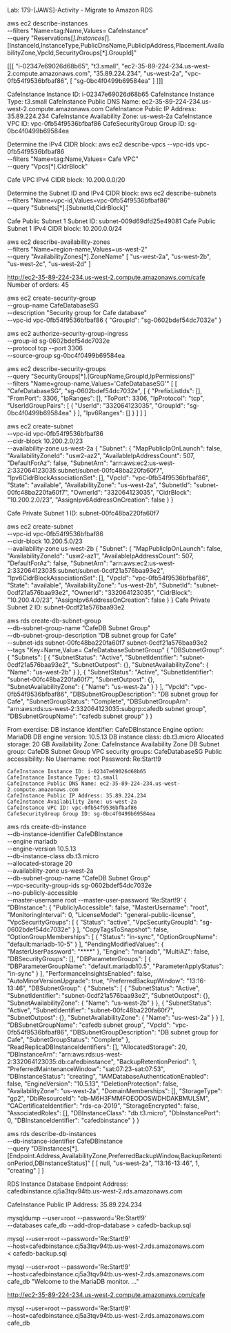 Lab: 179-[JAWS]-Activity - Migrate to Amazon RDS 

aws ec2 describe-instances \
--filters "Name=tag:Name,Values= CafeInstance" \
--query "Reservations[*].Instances[*].[InstanceId,InstanceType,PublicDnsName,PublicIpAddress,Placement.AvailabilityZone,VpcId,SecurityGroups[*].GroupId]"

[[[
            "i-02347e69026d68b65", 
            "t3.small", 
            "ec2-35-89-224-234.us-west-2.compute.amazonaws.com", 
            "35.89.224.234", 
            "us-west-2a", 
            "vpc-0fb54f9536bfbaf86", 
            [
                "sg-0bc4f0499b69584ea"
            ]
        ]]]

CafeInstance Instance ID: i-02347e69026d68b65
CafeInstance Instance Type: t3.small
CafeInstance Public DNS Name: ec2-35-89-224-234.us-west-2.compute.amazonaws.com
CafeInstance Public IP Address: 35.89.224.234
CafeInstance Availability Zone: us-west-2a
CafeInstance VPC ID: vpc-0fb54f9536bfbaf86
CafeSecurityGroup Group ID: sg-0bc4f0499b69584ea

Determine the IPv4 CIDR block:
aws ec2 describe-vpcs --vpc-ids vpc-0fb54f9536bfbaf86 \
--filters "Name=tag:Name,Values= Cafe VPC" \
--query "Vpcs[*].CidrBlock"

Cafe VPC IPv4 CIDR block: 10.200.0.0/20

Determine the Subnet ID and IPv4 CIDR block:
aws ec2 describe-subnets \
--filters "Name=vpc-id,Values=vpc-0fb54f9536bfbaf86" \
--query "Subnets[*].[SubnetId,CidrBlock]"

Cafe Public Subnet 1 Subnet ID: subnet-009d69dfd25e49081
Cafe Public Subnet 1 IPv4 CIDR block: 10.200.0.0/24

aws ec2 describe-availability-zones \
--filters "Name=region-name,Values=us-west-2" \
--query "AvailabilityZones[*].ZoneName"
[
    "us-west-2a", 
    "us-west-2b", 
    "us-west-2c", 
    "us-west-2d"
]

http://ec2-35-89-224-234.us-west-2.compute.amazonaws.com/cafe
Number of orders: 45

aws ec2 create-security-group \
--group-name CafeDatabaseSG \
--description "Security group for Cafe database" \
--vpc-id vpc-0fb54f9536bfbaf86
{
    "GroupId": "sg-0602bdef54dc7032e"
}

aws ec2 authorize-security-group-ingress \
--group-id sg-0602bdef54dc7032e \
--protocol tcp --port 3306 \
--source-group sg-0bc4f0499b69584ea

aws ec2 describe-security-groups \
--query "SecurityGroups[*].[GroupName,GroupId,IpPermissions]" \
--filters "Name=group-name,Values='CafeDatabaseSG'"
[
    [
        "CafeDatabaseSG", 
        "sg-0602bdef54dc7032e", 
        [
            {
                "PrefixListIds": [], 
                "FromPort": 3306, 
                "IpRanges": [], 
                "ToPort": 3306, 
                "IpProtocol": "tcp", 
                "UserIdGroupPairs": [
                    {
                        "UserId": "332064123035", 
                        "GroupId": "sg-0bc4f0499b69584ea"
                    }
                ], 
                "Ipv6Ranges": []
            }
        ]
    ]
]

aws ec2 create-subnet \
--vpc-id vpc-0fb54f9536bfbaf86 \
--cidr-block 10.200.2.0/23 \
--availability-zone us-west-2a
{
    "Subnet": {
        "MapPublicIpOnLaunch": false, 
        "AvailabilityZoneId": "usw2-az2", 
        "AvailableIpAddressCount": 507, 
        "DefaultForAz": false, 
        "SubnetArn": "arn:aws:ec2:us-west-2:332064123035:subnet/subnet-00fc48ba220fa60f7", 
        "Ipv6CidrBlockAssociationSet": [], 
        "VpcId": "vpc-0fb54f9536bfbaf86", 
        "State": "available", 
        "AvailabilityZone": "us-west-2a", 
        "SubnetId": "subnet-00fc48ba220fa60f7", 
        "OwnerId": "332064123035", 
        "CidrBlock": "10.200.2.0/23", 
        "AssignIpv6AddressOnCreation": false
    }
}

Cafe Private Subnet 1 ID: subnet-00fc48ba220fa60f7

aws ec2 create-subnet \
--vpc-id vpc-0fb54f9536bfbaf86 \
--cidr-block 10.200.5.0/23 \
--availability-zone us-west-2b
{
    "Subnet": {
        "MapPublicIpOnLaunch": false, 
        "AvailabilityZoneId": "usw2-az1", 
        "AvailableIpAddressCount": 507, 
        "DefaultForAz": false, 
        "SubnetArn": "arn:aws:ec2:us-west-2:332064123035:subnet/subnet-0cdf21a576baa93e2", 
        "Ipv6CidrBlockAssociationSet": [], 
        "VpcId": "vpc-0fb54f9536bfbaf86", 
        "State": "available", 
        "AvailabilityZone": "us-west-2b", 
        "SubnetId": "subnet-0cdf21a576baa93e2", 
        "OwnerId": "332064123035", 
        "CidrBlock": "10.200.4.0/23", 
        "AssignIpv6AddressOnCreation": false
    }
}
Cafe Private Subnet 2 ID: subnet-0cdf21a576baa93e2

aws rds create-db-subnet-group \
--db-subnet-group-name "CafeDB Subnet Group" \
--db-subnet-group-description "DB subnet group for Cafe" \
--subnet-ids subnet-00fc48ba220fa60f7 subnet-0cdf21a576baa93e2 \
--tags "Key=Name,Value= CafeDatabaseSubnetGroup"
{
    "DBSubnetGroup": {
        "Subnets": [
            {
                "SubnetStatus": "Active", 
                "SubnetIdentifier": "subnet-0cdf21a576baa93e2", 
                "SubnetOutpost": {}, 
                "SubnetAvailabilityZone": {
                    "Name": "us-west-2b"
                }
            }, 
            {
                "SubnetStatus": "Active", 
                "SubnetIdentifier": "subnet-00fc48ba220fa60f7", 
                "SubnetOutpost": {}, 
                "SubnetAvailabilityZone": {
                    "Name": "us-west-2a"
                }
            }
        ], 
        "VpcId": "vpc-0fb54f9536bfbaf86", 
        "DBSubnetGroupDescription": "DB subnet group for Cafe", 
        "SubnetGroupStatus": "Complete", 
        "DBSubnetGroupArn": "arn:aws:rds:us-west-2:332064123035:subgrp:cafedb subnet group", 
        "DBSubnetGroupName": "cafedb subnet group"
    }
}

From exercise:
    DB instance identifier: CafeDBInstance
    Engine option: MariaDB
    DB engine version: 10.5.13
    DB instance class: db.t3.micro
    Allocated storage: 20 GB
    Availability Zone: CafeInstance Availability Zone
    DB Subnet group: CafeDB Subnet Group
    VPC security groups: CafeDatabaseSG
    Public accessibility: No
    Username: root
    Password: Re:Start!9

    CafeInstance Instance ID: i-02347e69026d68b65
    CafeInstance Instance Type: t3.small
    CafeInstance Public DNS Name: ec2-35-89-224-234.us-west-2.compute.amazonaws.com
    CafeInstance Public IP Address: 35.89.224.234
    CafeInstance Availability Zone: us-west-2a
    CafeInstance VPC ID: vpc-0fb54f9536bfbaf86
    CafeSecurityGroup Group ID: sg-0bc4f0499b69584ea

aws rds create-db-instance \
--db-instance-identifier CafeDBInstance \
--engine mariadb \
--engine-version 10.5.13 \
--db-instance-class db.t3.micro \
--allocated-storage 20 \
--availability-zone us-west-2a \
--db-subnet-group-name "CafeDB Subnet Group" \
--vpc-security-group-ids sg-0602bdef54dc7032e \
--no-publicly-accessible \
--master-username root --master-user-password 'Re:Start!9'
{
    "DBInstance": {
        "PubliclyAccessible": false, 
        "MasterUsername": "root", 
        "MonitoringInterval": 0, 
        "LicenseModel": "general-public-license", 
        "VpcSecurityGroups": [
            {
                "Status": "active", 
                "VpcSecurityGroupId": "sg-0602bdef54dc7032e"
            }
        ], 
        "CopyTagsToSnapshot": false, 
        "OptionGroupMemberships": [
            {
                "Status": "in-sync", 
                "OptionGroupName": "default:mariadb-10-5"
            }
        ], 
        "PendingModifiedValues": {
            "MasterUserPassword": "****"
        }, 
        "Engine": "mariadb", 
        "MultiAZ": false, 
        "DBSecurityGroups": [], 
        "DBParameterGroups": [
            {
                "DBParameterGroupName": "default.mariadb10.5", 
                "ParameterApplyStatus": "in-sync"
            }
        ], 
        "PerformanceInsightsEnabled": false, 
        "AutoMinorVersionUpgrade": true, 
        "PreferredBackupWindow": "13:16-13:46", 
        "DBSubnetGroup": {
            "Subnets": [
                {
                    "SubnetStatus": "Active", 
                    "SubnetIdentifier": "subnet-0cdf21a576baa93e2", 
                    "SubnetOutpost": {}, 
                    "SubnetAvailabilityZone": {
                        "Name": "us-west-2b"
                    }
                }, 
                {
                    "SubnetStatus": "Active", 
                    "SubnetIdentifier": "subnet-00fc48ba220fa60f7", 
                    "SubnetOutpost": {}, 
                    "SubnetAvailabilityZone": {
                        "Name": "us-west-2a"
                    }
                }
            ], 
            "DBSubnetGroupName": "cafedb subnet group", 
            "VpcId": "vpc-0fb54f9536bfbaf86", 
            "DBSubnetGroupDescription": "DB subnet group for Cafe", 
            "SubnetGroupStatus": "Complete"
        }, 
        "ReadReplicaDBInstanceIdentifiers": [], 
        "AllocatedStorage": 20, 
        "DBInstanceArn": "arn:aws:rds:us-west-2:332064123035:db:cafedbinstance", 
        "BackupRetentionPeriod": 1, 
        "PreferredMaintenanceWindow": "sat:07:23-sat:07:53", 
        "DBInstanceStatus": "creating", 
        "IAMDatabaseAuthenticationEnabled": false, 
        "EngineVersion": "10.5.13", 
        "DeletionProtection": false, 
        "AvailabilityZone": "us-west-2a", 
        "DomainMemberships": [], 
        "StorageType": "gp2", 
        "DbiResourceId": "db-M6H3FMMFOEODOSWDHDAKBMULSM", 
        "CACertificateIdentifier": "rds-ca-2019", 
        "StorageEncrypted": false, 
        "AssociatedRoles": [], 
        "DBInstanceClass": "db.t3.micro", 
        "DbInstancePort": 0, 
        "DBInstanceIdentifier": "cafedbinstance"
    }
}

aws rds describe-db-instances \
--db-instance-identifier CafeDBInstance \
--query "DBInstances[*].[Endpoint.Address,AvailabilityZone,PreferredBackupWindow,BackupRetentionPeriod,DBInstanceStatus]"
[
    [
        null, 
        "us-west-2a", 
        "13:16-13:46", 
        1, 
        "creating"
    ]
]

RDS Instance Database Endpoint Address: cafedbinstance.cj5a3tqv94tb.us-west-2.rds.amazonaws.com

CafeInstance Public IP Address: 35.89.224.234

mysqldump --user=root --password='Re:Start!9' \
--databases cafe_db --add-drop-database > cafedb-backup.sql


mysql --user=root --password='Re:Start!9' \
--host=cafedbinstance.cj5a3tqv94tb.us-west-2.rds.amazonaws.com \
< cafedb-backup.sql

mysql --user=root --password='Re:Start!9' \
--host=cafedbinstance.cj5a3tqv94tb.us-west-2.rds.amazonaws.com \
cafe_db
"Welcome to the MariaDB monitor. ..."

http://ec2-35-89-224-234.us-west-2.compute.amazonaws.com/cafe

mysql --user=root --password='Re:Start!9' \
--host=cafedbinstance.cj5a3tqv94tb.us-west-2.rds.amazonaws.com \
cafe_db